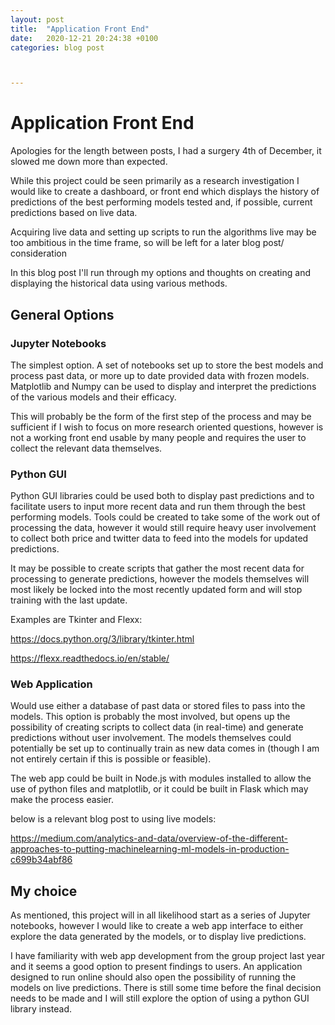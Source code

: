 ```yaml
---
layout: post
title:  "Application Front End"
date:   2020-12-21 20:24:38 +0100
categories: blog post



---
```


# Application Front End

Apologies for the length between posts, I had a surgery 4th of December, it slowed me down more than expected.

While this project could be seen primarily as a research investigation I would like to create a dashboard, or front end which displays the history of predictions of the best performing models tested and, if possible, current predictions based on live data.

Acquiring live data and setting up scripts to run the algorithms live may be too ambitious in the time frame, so will be left for a later blog post/ consideration

In this blog post I'll run through my options and thoughts on creating and displaying the historical data using various methods.

## General Options

### Jupyter Notebooks

The simplest option. A set of notebooks set up to store the best models and process past data, or more up to date provided data with frozen models. Matplotlib and Numpy can be used to display and interpret the predictions of the various models and their efficacy.

This will probably be the form of the first step of the process and may be sufficient if I wish to focus on more research oriented questions, however is not a working front end usable by many people and requires the user to collect the relevant data themselves.

### Python GUI

Python GUI libraries could be used both to display past predictions and to facilitate users to input more recent data and run them through the best performing models. Tools could be created to take some of the work out of processing the data, however it would still require heavy user involvement to collect both price and twitter data to feed into the models for updated predictions.

It may be possible to create scripts that gather the most recent data for processing to generate predictions, however the models themselves will most likely be locked into the most recently updated form and will stop training with the last update.

Examples are Tkinter and Flexx:

https://docs.python.org/3/library/tkinter.html

https://flexx.readthedocs.io/en/stable/

### Web Application

Would use either a database of past data or stored files to pass into the models. This option is probably the most involved, but opens up the possibility of creating scripts to collect data (in real-time) and generate predictions without user involvement. The models themselves could potentially be set up to continually train as new data comes in (though I am not entirely certain if this is possible or feasible).

The web app could be built in Node.js with modules installed to allow the use of python files and matplotlib, or it could be built in Flask which may make the process easier.

below is a relevant blog post to using live models:

https://medium.com/analytics-and-data/overview-of-the-different-approaches-to-putting-machinelearning-ml-models-in-production-c699b34abf86

## My choice

As mentioned, this project will in all likelihood start as a series of Jupyter notebooks, however I would like to create a web app interface to either explore the data generated by the models, or to display live predictions.

I have familiarity with web app development from the group project last year and it seems a good option to present findings to users. An application designed to run online should also open the possibility of running the models on live predictions. There is still some time before the final decision needs to be made and I will still explore the option of using a python GUI library instead.